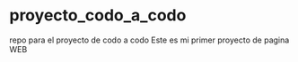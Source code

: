 # proyecto_codo_a_codo
repo para el proyecto de codo a codo
Este es mi primer proyecto de pagina WEB
